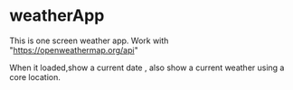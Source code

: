 # weatherApp

This is one screen weather app. Work with "https://openweathermap.org/api"

When it loaded,show a current date , also show a current weather using a core location.


